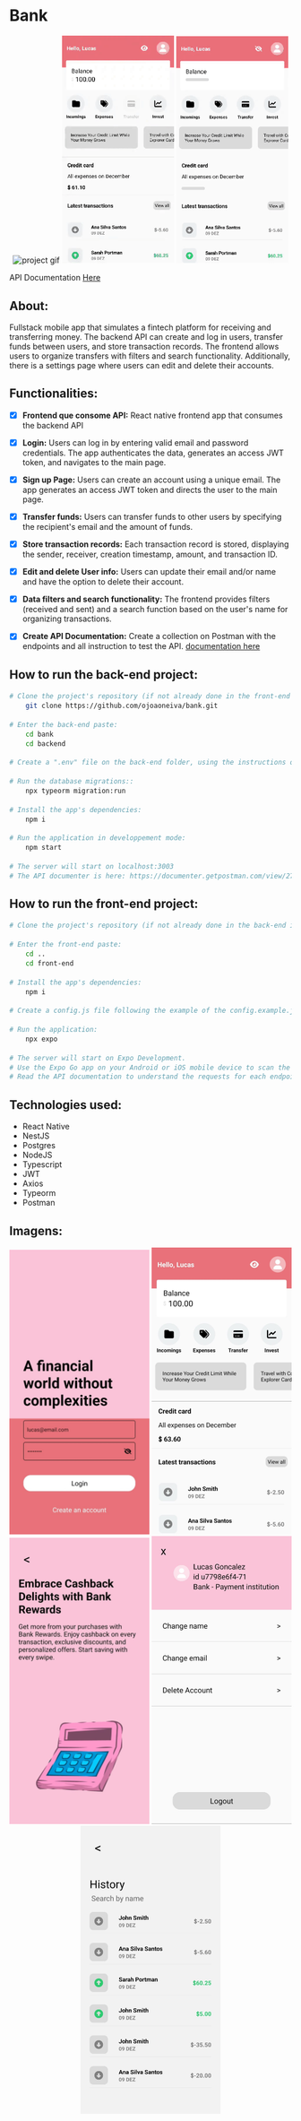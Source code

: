 # Bank

<p align="center">
  <img src="./frontend/assets/github/bank1.gif" alt="project gif" width="200">
  <img src="./frontend/assets/github/bank2.gif" alt="project gif" width="200">
  <img src="./frontend/assets/github/bank3.gif" alt="project gif" width="200">
</p>

API Documentation [Here](https://documenter.getpostman.com/view/27685475/2s9YR9aDTu)

## About:
Fullstack mobile app that simulates a fintech platform for receiving and transferring money. The backend API can create and log in users, transfer funds between users, and store transaction records. The frontend allows users to organize transfers with filters and search functionality. Additionally, there is a settings page where users can edit and delete their accounts.

## Functionalities:
- [x]  <strong>Frontend que consome API:</strong> React native frontend app that consumes the backend API
- [x]   <strong>Login:</strong> Users can log in by entering valid email and password credentials. The app authenticates the data, generates an access JWT token, and navigates to the main page.
- [x]  <strong>Sign up Page:</strong> Users can create an account using a unique email. The app generates an access JWT token and directs the user to the main page.
- [x]  <strong>Transfer funds:</strong> Users can transfer funds to other users by specifying the recipient's email and the amount of funds.
- [x]  <strong>Store transaction records:</strong> Each transaction record is stored, displaying the sender, receiver, creation timestamp, amount, and transaction ID.
- [x]  <strong>Edit and delete User info:</strong> Users can update their email and/or name and have the option to delete their account.
- [x]  <strong>Data filters and search functionality:</strong> The frontend provides filters (received and sent) and a search function based on the user's name for organizing transactions.
- [x]  <strong>Create API Documentation:</strong> Create a collection on Postman with the endpoints and all instruction to test the API. [documentation here](https://documenter.getpostman.com/view/27685475/2s9YR9aDTu)


## How to run the back-end project:

```bash
# Clone the project's repository (if not already done in the front-end instructions):
    git clone https://github.com/ojoaoneiva/bank.git

# Enter the back-end paste:
    cd bank
    cd backend

# Create a ".env" file on the back-end folder, using the instructions on the ".env.example" file:

# Run the database migrations::
    npx typeorm migration:run
    
# Install the app's dependencies:
    npm i

# Run the application in developpement mode:
    npm start

# The server will start on localhost:3003
# The API documenter is here: https://documenter.getpostman.com/view/27685475/2s9YXmVzVu
```

## How to run the front-end project:

```bash
# Clone the project's repository (if not already done in the back-end instructions):

# Enter the front-end paste:
    cd ..
    cd front-end

# Install the app's dependencies:
    npm i

# Create a config.js file following the example of the config.example.js file to change where the backend API is running:

# Run the application:
    npx expo

# The server will start on Expo Development.
# Use the Expo Go app on your Android or iOS mobile device to scan the QR code, or use an emulator for desktop viewing.
# Read the API documentation to understand the requests for each endpoint.

```

## Technologies used:
- React Native
- NestJS
- Postgres
- NodeJS
- Typescript
- JWT
- Axios
- Typeorm
- Postman

## Imagens:
<p align="center">
  <img src="./frontend/assets/github/1.jpg" alt="project gif" width="250">
  <img src="./frontend/assets/github/2.jpg" alt="project gif" width="250">
  <img src="./frontend/assets/github/3.jpg" alt="project gif" width="250">
  <img src="./frontend/assets/github/4.jpg" alt="project gif" width="250">
  <img src="./frontend/assets/github/5.jpg" alt="project gif" width="250">
</p>
